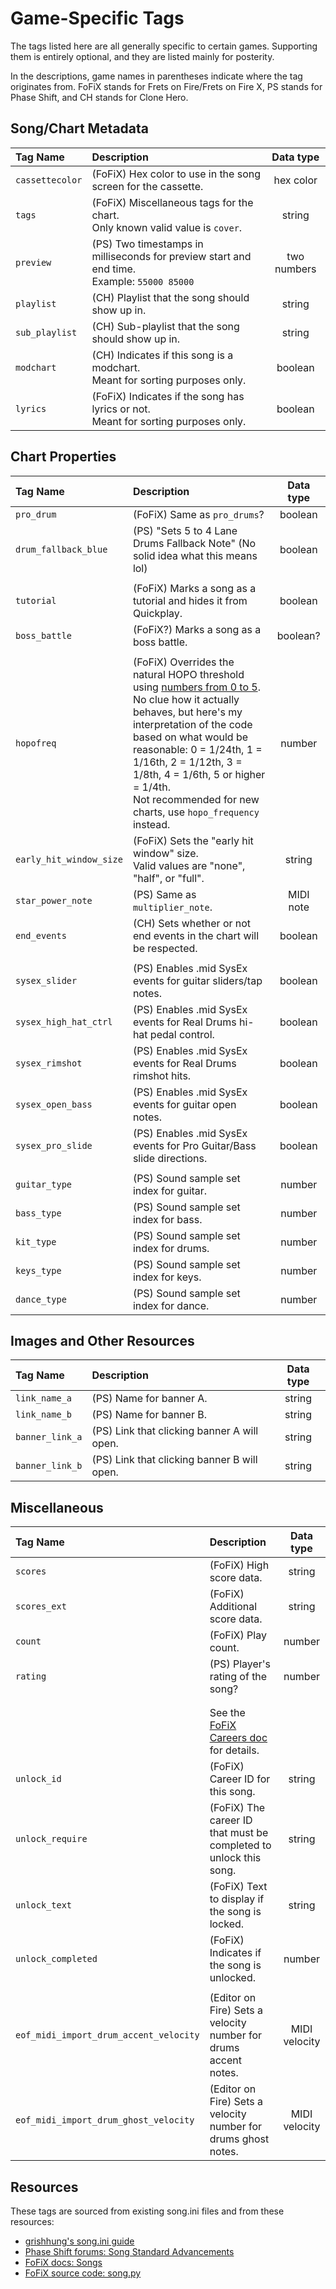 # Game-Specific Tags

The tags listed here are all generally specific to certain games. Supporting them is entirely optional, and they are listed mainly for posterity.

In the descriptions, game names in parentheses indicate where the tag originates from. FoFiX stands for Frets on Fire/Frets on Fire X, PS stands for Phase Shift, and CH stands for Clone Hero.

## Song/Chart Metadata

| Tag Name        | Description                                                                                   | Data type   |
| :-------        | :----------                                                                                   | :-------:   |
| `cassettecolor` | (FoFiX) Hex color to use in the song screen for the cassette.                                 | hex color   |
| `tags`          | (FoFiX) Miscellaneous tags for the chart.<br>Only known valid value is `cover`.               | string      |
| `preview`       | (PS) Two timestamps in milliseconds for preview start and end time.<br>Example: `55000 85000` | two numbers |
| `playlist`      | (CH) Playlist that the song should show up in.                                                | string      |
| `sub_playlist`  | (CH) Sub-playlist that the song should show up in.                                            | string      |
| `modchart`      | (CH) Indicates if this song is a modchart.<br>Meant for sorting purposes only.                | boolean     |
| `lyrics`        | (FoFiX) Indicates if the song has lyrics or not.<br>Meant for sorting purposes only.          | boolean     |

## Chart Properties

| Tag Name                | Description                                                                              | Data type |
| :-------                | :----------                                                                              | :-------: |
| `pro_drum`              | (FoFiX) Same as `pro_drums`?                                                             | boolean   |
| `drum_fallback_blue`    | (PS) "Sets 5 to 4 Lane Drums Fallback Note" (No solid idea what this means lol)          | boolean   |
|                         |                                                                                          |           |
| `tutorial`              | (FoFiX) Marks a song as a tutorial and hides it from Quickplay.                          | boolean   |
| `boss_battle`           | (FoFiX?) Marks a song as a boss battle.                                                  | boolean?  |
|                         |                                                                                          |           |
| `hopofreq`              | (FoFiX) Overrides the natural HOPO threshold using [numbers from 0 to 5](https://github.com/fofix/fofix/blob/7730d1503c66562b901f62b33a5bd46c3d5e5c34/fofix/game/song/song.py#L1309).<br>No clue how it actually behaves, but here's my interpretation of the code based on what would be reasonable: 0 = 1/24th, 1 = 1/16th, 2 = 1/12th, 3 = 1/8th, 4 = 1/6th, 5 or higher = 1/4th.<br>Not recommended for new charts, use `hopo_frequency` instead. | number |
| `early_hit_window_size` | (FoFiX) Sets the "early hit window" size.<br>Valid values are "none", "half", or "full". | string    |
| `star_power_note`       | (PS) Same as `multiplier_note`.                                                          | MIDI note |
| `end_events`            | (CH) Sets whether or not end events in the chart will be respected.                      | boolean   |
|                         |                                                                                          |           |
| `sysex_slider`          | (PS) Enables .mid SysEx events for guitar sliders/tap notes.                             | boolean   |
| `sysex_high_hat_ctrl`   | (PS) Enables .mid SysEx events for Real Drums hi-hat pedal control.                      | boolean   |
| `sysex_rimshot`         | (PS) Enables .mid SysEx events for Real Drums rimshot hits.                              | boolean   |
| `sysex_open_bass`       | (PS) Enables .mid SysEx events for guitar open notes.                                    | boolean   |
| `sysex_pro_slide`       | (PS) Enables .mid SysEx events for Pro Guitar/Bass slide directions.                     | boolean   |
|                         |                                                                                          |           |
| `guitar_type`           | (PS) Sound sample set index for guitar.                                                  | number    |
| `bass_type`             | (PS) Sound sample set index for bass.                                                    | number    |
| `kit_type`              | (PS) Sound sample set index for drums.                                                   | number    |
| `keys_type`             | (PS) Sound sample set index for keys.                                                    | number    |
| `dance_type`            | (PS) Sound sample set index for dance.                                                   | number    |

## Images and Other Resources

| Tag Name        | Description                                 | Data type |
| :-------        | :----------                                 | :-------: |
| `link_name_a`   | (PS) Name for banner A.                     | string    |
| `link_name_b`   | (PS) Name for banner B.                     | string    |
| `banner_link_a` | (PS) Link that clicking banner A will open. | string    |
| `banner_link_b` | (PS) Link that clicking banner B will open. | string    |

## Miscellaneous

| Tag Name           | Description                                                                         | Data type     |
| :-------           | :----------                                                                         | :-------:     |
| `scores`           | (FoFiX) High score data.                                                            | string        |
| `scores_ext`       | (FoFiX) Additional score data.                                                      | string        |
| `count`            | (FoFiX) Play count.                                                                 | number        |
| `rating`           | (PS) Player's rating of the song?                                                   | number        |
|                    |                                                                                     |               |
|                    |                                                                                     |               |
|                    | See the [FoFiX Careers doc](../Other/Frets%20on%20Fire%20X/Careers.md) for details. |               |
| `unlock_id`        | (FoFiX) Career ID for this song.                                                    | string        |
| `unlock_require`   | (FoFiX) The career ID that must be completed to unlock this song.                   | string        |
| `unlock_text`      | (FoFiX) Text to display if the song is locked.                                      | string        |
| `unlock_completed` | (FoFiX) Indicates if the song is unlocked.                                          | number        |
|                    |                                                                                     |               |
| `eof_midi_import_drum_accent_velocity` | (Editor on Fire) Sets a velocity number for drums accent notes. | MIDI velocity |
| `eof_midi_import_drum_ghost_velocity`  | (Editor on Fire) Sets a velocity number for drums ghost notes.  | MIDI velocity |

## Resources

These tags are sourced from existing song.ini files and from these resources:

- [grishhung's song.ini guide](https://docs.google.com/document/d/1ped13di4LqDqhaxbCgZEMUoqnyc3gOy3Bw1FCg58FPI/edit#)
- [Phase Shift forums: Song Standard Advancements](https://dwsk.proboards.com/thread/404/song-standard-advancements)
- [FoFiX docs: Songs](https://fofix.readthedocs.io/en/latest/users/songs.html)
- [FoFiX source code: song.py](https://github.com/fofix/fofix/blob/7730d1503c66562b901f62b33a5bd46c3d5e5c34/fofix/game/song/song.py)
